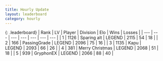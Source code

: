 ```yaml
---
title: Hourly Update
layout: leaderboard
category: hourly
---
```


{: .leaderboard}
| Rank | LV | Player | Division | Elo | Wins | Losses |
| --- | --- | --- | --- | --- | --- | --- |
| <span data-change="0">1</span> | 1126 | <span title="ID: 203132">Sparing alt</span> | LEGEND | <span data-change="0">2115</span> | <span data-change="0">54</span> | <span data-change="0">18</span> |
| <span data-change="1">2</span> | 166 | <span title="ID: 421732">PassingGrade</span> | LEGEND | <span data-change="0">2096</span> | <span data-change="0">75</span> | <span data-change="0">16</span> |
| <span data-change="-1">3</span> | 1135 | <span title="ID: 204953">Kapu</span> | LEGEND | <span data-change="-10">2093</span> | <span data-change="2">66</span> | <span data-change="2">26</span> |
| <span data-change="0">4</span> | 381 | <span title="ID: 382502">Merry Christmas</span> | LEGEND | <span data-change="0">2068</span> | <span data-change="0">51</span> | <span data-change="0">18</span> |
| <span data-change="0">5</span> | 939 | <span title="ID: 315148">GryphonEX</span> | LEGEND | <span data-change="0">2066</span> | <span data-change="0">88</span> | <span data-change="0">40</span> |